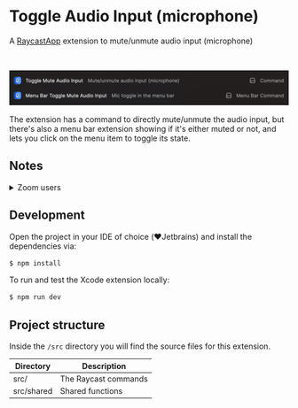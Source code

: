 # Toggle Audio Input (microphone)
A [RaycastApp](https://www.raycast.com/) extension to mute/unmute audio input (microphone)

<a title="Install mute-microphone Raycast Extension" href="https://www.raycast.com/Quentin23Soleil/mute-microphone"><img src="https://www.raycast.com/Quentin23Soleil/mute-microphone/install_button@2x.png" height="100" alt="" style="height: 100px;"></a>

![commands.png](media/commands.png)

The extension has a command to directly mute/unmute the audio input, but there's also a menu bar extension showing if it's either muted or not, and lets you click on the menu item to toggle its state.


## Notes
<details>
  <summary>Zoom users</summary>

You have to disable the "Automatically adjust microphone volume" in the audio settings otherwise Zoom will unmute the microphone everytime

<img src="media/zoom-automatic-audio.png" width=400  alt="Zoom audio settings"/>
</details>


## Development

Open the project in your IDE of choice (❤️Jetbrains) and install the dependencies via:

```bash
$ npm install
```

To run and test the Xcode extension locally:

```bash
$ npm run dev
```

## Project structure

Inside the `/src` directory you will find the source files for this extension.

| Directory      | Description                                                   |
|----------------|---------------------------------------------------------------|
| src/           | The Raycast commands                                          |
| src/shared     | Shared functions                                              |

